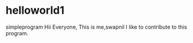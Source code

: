 # helloworld1
simpleprogram
Hii Everyone,
 This is me,swapnil I like to contribute to this program.
